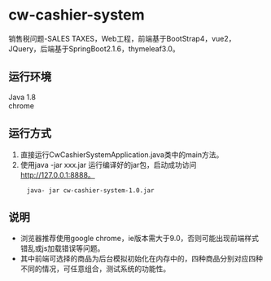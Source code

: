 # cw-cashier-system
  销售税问题-SALES TAXES，Web工程，前端基于BootStrap4，vue2，JQuery，后端基于SpringBoot2.1.6，thymeleaf3.0。
## 运行环境
  Java 1.8  
  chrome
## 运行方式
  1. 直接运行CwCashierSystemApplication.java类中的main方法。  
  2. 使用java -jar xxx.jar 运行编译好的jar包，启动成功访问 http://127.0.0.1:8888。  
```
     java- jar cw-cashier-system-1.0.jar
```
## 说明
  * 浏览器推荐使用google chrome，ie版本需大于9.0，否则可能出现前端样式错乱或js加载错误等问题。  
  * 其中前端可选择的商品为后台模拟初始化在内存中的，四种商品分别对应四种不同的情况，可任意组合，测试系统的功能性。
